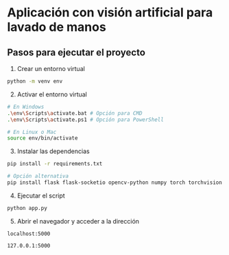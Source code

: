# Aplicación con visión artificial para lavado de manos

## Pasos para ejecutar el proyecto
1. Crear un entorno virtual
```bash
python -m venv env
```

2. Activar el entorno virtual
```bash
# En Windows
.\env\Scripts\activate.bat # Opción para CMD
.\env\Scripts\activate.ps1 # Opción para PowerShell

# En Linux o Mac
source env/bin/activate
```


3. Instalar las dependencias
```bash
pip install -r requirements.txt

# Opción alternativa
pip install flask flask-socketio opencv-python numpy torch torchvision Pillow ultralytics
```

4. Ejecutar el script
```bash
python app.py
```

5. Abrir el navegador y acceder a la dirección
```
localhost:5000

127.0.0.1:5000
```